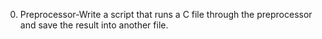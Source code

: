 0. Preprocessor-Write a script that runs a C file through the preprocessor and save the result into another file.
